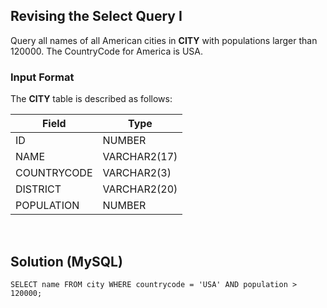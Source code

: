 [comment]: <> (Written: 23-Mar-2020)

## Revising the Select Query I
Query all names of all American cities in **CITY** with populations larger than 120000. The CountryCode for America is USA. 

### Input Format
The **CITY** table is described as follows: 

| Field       | Type         |
|-------------|--------------|
| ID          | NUMBER       |
| NAME        | VARCHAR2(17) |
| COUNTRYCODE | VARCHAR2(3)  |
| DISTRICT    | VARCHAR2(20) |
| POPULATION  | NUMBER       |

&nbsp;
## Solution (MySQL)
```
SELECT name FROM city WHERE countrycode = 'USA' AND population > 120000;
```